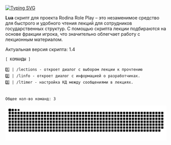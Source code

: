 [![Typing SVG](https://readme-typing-svg.herokuapp.com?color=%2336BCF7&lines=Lection+from+Rodina+Role+Play+v1.4)](https://git.io/typing-svg)


**Lua** скрипт для проекта Rodina Role Play – это незаменимое средство для быстрого и удобного чтения лекций для сотрудников государственных структур. 
С помощью скрипта лекции подбираются на основе фракции игрока, что значительно облегчает работу с лекционным материалом.

Актуальная версия скрипта: 1.4

```
[ КОМАНДЫ ]

1️⃣ | /lections - откроет диалог с выбором лекции к прочтению
2️⃣ | /linfo - откроет диалог с информацией о разработчиках.
3️⃣ | /ltimer - настройка КД между сообщениями в лекциях.


Общее кол-во команд: 3
```
<picture>
  <source
    media="(prefers-color-scheme: dark)"
    srcset="https://raw.githubusercontent.com/platane/snk/output/github-contribution-grid-snake-dark.svg"
  />
  <source
    media="(prefers-color-scheme: light)"
    srcset="https://raw.githubusercontent.com/platane/snk/output/github-contribution-grid-snake.svg"
  />
  <img
    alt="github contribution grid snake animation"
    src="https://raw.githubusercontent.com/platane/snk/output/github-contribution-grid-snake.svg"
  />
</picture>
